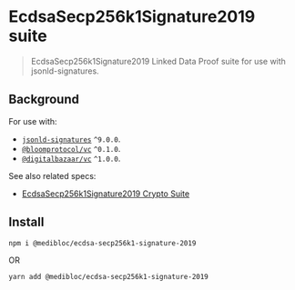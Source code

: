 # EcdsaSecp256k1Signature2019 suite

> EcdsaSecp256k1Signature2019 Linked Data Proof suite for use with jsonld-signatures.

## Background

For use with:
- [`jsonld-signatures`](https://github.com/digitalbazaar/jsonld-signatures) `^9.0.0`.
- [`@bloomprotocol/vc`](https://github.com/hellobloom/ssi-sdk/tree/main/packages/vc) `^0.1.0`.
- [`@digitalbazaar/vc`](https://github.com/digitalbazaar/vc-js) `^1.0.0`.

See also related specs:

- [EcdsaSecp256k1Signature2019 Crypto Suite](https://w3c-ccg.github.io/lds-ecdsa-secp256k1-2019/)

## Install

```
npm i @medibloc/ecdsa-secp256k1-signature-2019
```

OR

```
yarn add @medibloc/ecdsa-secp256k1-signature-2019
```
